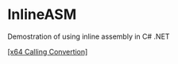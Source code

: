 # InlineASM
Demostration of using inline assembly in C# .NET

[[x64 Calling Convertion]](https://learn.microsoft.com/en-us/cpp/build/x64-calling-convention?view=msvc-170)
